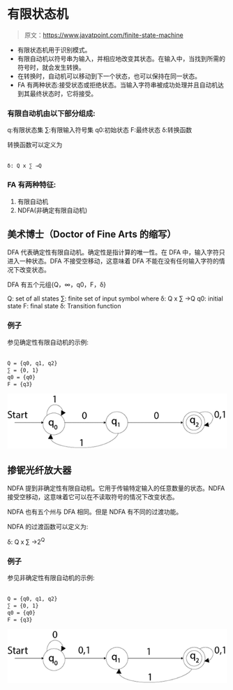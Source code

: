 # 有限状态机

> 原文：<https://www.javatpoint.com/finite-state-machine>

*   有限状态机用于识别模式。
*   有限自动机以符号串为输入，并相应地改变其状态。在输入中，当找到所需的符号时，就会发生转换。
*   在转换时，自动机可以移动到下一个状态，也可以保持在同一状态。
*   FA 有两种状态:接受状态或拒绝状态。当输入字符串被成功处理并且自动机达到其最终状态时，它将接受。

### 有限自动机由以下部分组成:

q:有限状态集
∑:有限输入符号集
q0:初始状态
F:最终状态
δ:转换函数

转换函数可以定义为

```

δ: Q x ∑ →Q

```

### FA 有两种特征:

1.  有限自动机
2.  NDFA(非确定有限自动机)

## 美术博士（Doctor of Fine Arts 的缩写）

DFA 代表确定性有限自动机。确定性是指计算的唯一性。在 DFA 中，输入字符只进入一种状态。DFA 不接受空移动，这意味着 DFA 不能在没有任何输入字符的情况下改变状态。

DFA 有五个元组{Q，∞，q0，F，δ}

Q: set of all states
∑: finite set of input symbol where δ: Q x ∑ →Q
q0: initial state
F: final state
δ: Transition function

### 例子

参见确定性有限自动机的示例:

```

Q = {q0, q1, q2}
∑ = {0, 1}
q0 = {q0}
F = {q3}

```

![Finite state machine](img/be2ee83eb1db9b0944e283f2f4b008f0.png)

## 掺铌光纤放大器

NDFA 提到非确定性有限自动机。它用于传输特定输入的任意数量的状态。NDFA 接受空移动，这意味着它可以在不读取符号的情况下改变状态。

NDFA 也有五个州与 DFA 相同。但是 NDFA 有不同的过渡功能。

NDFA 的过渡函数可以定义为:

δ: Q x ∑ →2<sup>Q</sup>

### 例子

参见非确定性有限自动机的示例:

```

Q = {q0, q1, q2}
∑ = {0, 1}
q0 = {q0}
F = {q3}

```

![Finite state machine 1](img/bce738f89fbb36944c73c2be36a3e011.png)